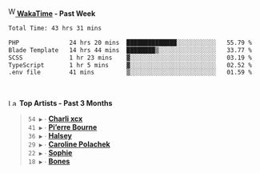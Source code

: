 <img src="https://github.com/dxnter/dxnter/assets/17434202/67b21fa4-d36d-46f9-9dec-f23d976b00ef" alt="WakaTime Logo" width="14" height="18"/><a href="https://wakatime.com/@dxnter" target="_blank"><strong> WakaTime</strong></a><strong> - Past Week</strong>

<!--START_SECTION:waka-->

```txt
Total Time: 43 hrs 31 mins

PHP              24 hrs 20 mins  ██████████████░░░░░░░░░░░   55.79 %
Blade Template   14 hrs 44 mins  ████████▒░░░░░░░░░░░░░░░░   33.77 %
SCSS             1 hr 23 mins    ▓░░░░░░░░░░░░░░░░░░░░░░░░   03.19 %
TypeScript       1 hr 5 mins     ▓░░░░░░░░░░░░░░░░░░░░░░░░   02.52 %
.env file        41 mins         ▒░░░░░░░░░░░░░░░░░░░░░░░░   01.59 %
```

<!--END_SECTION:waka-->

<br/>

<!--START_LASTFM_ARTISTS:{"period": "3month", "rows": 6}-->
<a href="https://last.fm" target="_blank"><img src="https://user-images.githubusercontent.com/17434202/215290617-e793598d-d7c9-428f-9975-156db1ba89cc.svg" alt="Last.fm Logo" width="18" height="13"/></a> **Top Artists - Past 3 Months**

> `54 ▶️` ∙ **[Charli xcx](https://www.last.fm/music/Charli+xcx)**<br/>
> `41 ▶️` ∙ **[Pi’erre Bourne](https://www.last.fm/music/Pi%E2%80%99erre+Bourne)**<br/>
> `36 ▶️` ∙ **[Halsey](https://www.last.fm/music/Halsey)**<br/>
> `29 ▶️` ∙ **[Caroline Polachek](https://www.last.fm/music/Caroline+Polachek)**<br/>
> `22 ▶️` ∙ **[Sophie](https://www.last.fm/music/Sophie)**<br/>
> `18 ▶️` ∙ **[Bones](https://www.last.fm/music/Bones)**<br/>
<!--END_LASTFM_ARTISTS-->
